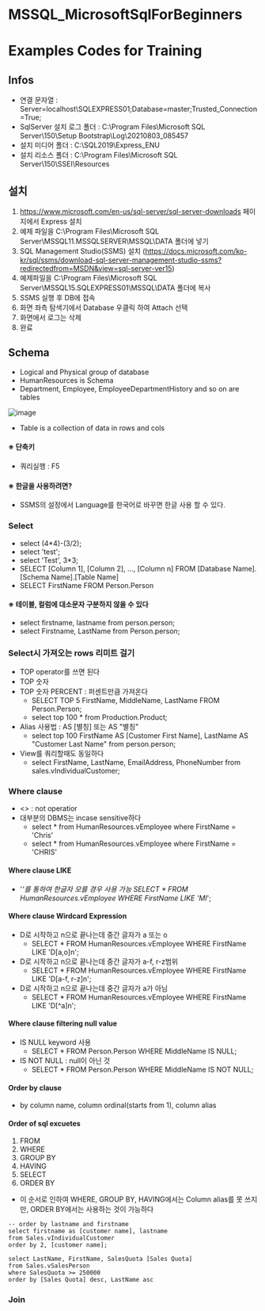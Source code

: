 # MSSQL_MicrosoftSqlForBeginners
Examples Codes for Training
==========================
## Infos
 - 연결 문자열 : Server=localhost\SQLEXPRESS01;Database=master;Trusted_Connection=True;
 - SqlServer 설치 로그 폴더 : C:\Program Files\Microsoft SQL Server\150\Setup Bootstrap\Log\20210803_085457
 - 설치 미디어 폴더 : C:\SQL2019\Express_ENU
 - 설치 리소스 폴더 : C:\Program Files\Microsoft SQL Server\150\SSEI\Resources

## 설치
 1. https://www.microsoft.com/en-us/sql-server/sql-server-downloads 페이지에서 Express 설치
 2. 예제 파일을 C:\Program Files\Microsoft SQL Server\MSSQL11.MSSQLSERVER\MSSQL\DATA 폴더에 넣기
 3. SQL Management Studio(SSMS) 설치 (https://docs.microsoft.com/ko-kr/sql/ssms/download-sql-server-management-studio-ssms?redirectedfrom=MSDN&view=sql-server-ver15)
 4. 예제파일을 C:\Program Files\Microsoft SQL Server\MSSQL15.SQLEXPRESS01\MSSQL\DATA 폴더에 복사
 5. SSMS 실행 후 DB에 접속
 6. 화면 좌측 탐색기에서 Database 우클릭 하여 Attach 선택
 7. 화면에서 로그는 삭제
 8. 완료

## Schema
 - Logical and Physical group of database
 - HumanResources is Schema
 - Department, Employee, EmployeeDepartmentHistory and so on are tables

![image](https://user-images.githubusercontent.com/22423285/128100338-68ae23e3-f5e9-44e0-85b5-28dc5261ec25.png)
 - Table is a collection of data in rows and cols

#### ※ 단축키
 - 쿼리실행 : F5


#### ※ 한글을 사용하려면?
 - SSMS의 설정에서 Language를 한국어로 바꾸면 한글 사용 할 수 있다.

### Select
 - select (4*4)-(3/2);
 - select 'test';
 - select 'Test', 3*3;
 - SELECT [Column 1], [Column 2], ..., [Column n] FROM [Database Name].[Schema Name].[Table Name]
 - SELECT FirstName FROM Person.Person

#### ※ 테이블, 컬럼에 대소문자 구분하지 않을 수 있다
 - select firstname, lastname from person.person;
 - select Firstname, LastName from Person.person;

### Select시 가져오는 rows 리미트 걸기
 - TOP operator를 쓰면 된다
 - TOP 숫자
 - TOP 숫자 PERCENT : 퍼센트만큼 가져온다
   + SELECT TOP 5 FirstName, MiddleName, LastName FROM Person.Person;
   + select top 100 * from Production.Product;
 - Alias 사용법 : AS [별칭] 또는 AS "별칭"
   + select top 100 FirstName AS [Customer First Name], LastName AS "Customer Last Name"
   from person.person;
 - View를 쿼리할때도 동일하다
   + select FirstName, LastName, EmailAddress, PhoneNumber from sales.vIndividualCustomer;
### Where clause
 - <> : not operatior
 - 대부분의 DBMS는 incase sensitive하다
   + select * from HumanResources.vEmployee where FirstName = 'Chris'
   + select * from HumanResources.vEmployee where FirstName = 'CHRIS'

#### Where clause LIKE
 - '_'를 통하여 한글자 모를 경우 사용 가능
   SELECT *
   FROM HumanResources.vEmployee
   WHERE FirstName LIKE 'MI_';
   
#### Where clause Wirdcard Expression
 - D로 시작하고 n으로 끝나는데 중간 글자가 a 또는 o
   + SELECT * FROM HumanResources.vEmployee WHERE FirstName LIKE 'D[a,o]n';
 - D로 시작하고 n으로 끝나는데 중간 글자가 a-f, r-z범위
   + SELECT * FROM HumanResources.vEmployee WHERE FirstName LIKE 'D[a-f, r-z]n';
 - D로 시작하고 n으로 끝나는데 중간 글자가 a가 아님
   + SELECT * FROM HumanResources.vEmployee WHERE FirstName LIKE 'D[^a]n';

#### Where clause filtering null value
 - IS NULL keyword 사용
   + SELECT * FROM Person.Person WHERE MiddleName IS NULL;
 - IS NOT NULL : null이 아닌 것
   + SELECT * FROM Person.Person WHERE MiddleName IS NOT NULL;

#### Order by clause
 - by column name, column ordinal(starts from 1), column alias

#### Order of sql excuetes
 1. FROM
 2. WHERE
 3. GROUP BY
 4. HAVING
 5. SELECT
 6. ORDER BY

 - 이 순서로 인하여 WHERE, GROUP BY, HAVING에서는 Column alias를 못 쓰지만, ORDER BY에서는 사용하는 것이 가능하다

```
-- order by lastname and firstname
select firstname as [customer name], lastname
from Sales.vIndividualCustomer
order by 2, [customer name];

select LastName, FirstName, SalesQuota [Sales Quota]
from Sales.vSalesPerson
where SalesQuota >= 250000
order by [Sales Quota] desc, LastName asc
```

### Join
